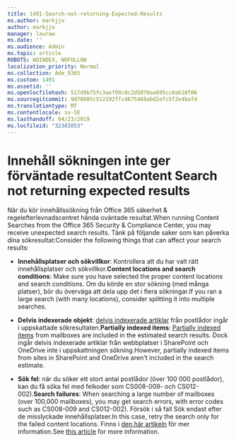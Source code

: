 ```yaml
---
title: 1491-Search-not-returning-Expected-Results
ms.author: markjjo
author: markjjo
manager: lauraw
ms.date: ''
ms.audience: Admin
ms.topic: article
ROBOTS: NOINDEX, NOFOLLOW
localization_priority: Normal
ms.collection: Adm_O365
ms.custom: 1491
ms.assetid: ''
ms.openlocfilehash: 517d9b75fc3aef09c0c2d5870aa695cc0ab10f06
ms.sourcegitcommit: 9d78905c512192ffc4675468abd2efc5f2e4baf4
ms.translationtype: MT
ms.contentlocale: sv-SE
ms.lasthandoff: 04/23/2019
ms.locfileid: "32383853"
---
```

# <a name="content-search-not-returning-expected-results"></a><span data-ttu-id="18982-102">Innehåll sökningen inte ger förväntade resultat</span><span class="sxs-lookup"><span data-stu-id="18982-102">Content Search not returning expected results</span></span>

<span data-ttu-id="18982-103">När du kör innehållssökning från Office 365 säkerhet & regelefterlevnadscentret hända oväntade resultat.</span><span class="sxs-lookup"><span data-stu-id="18982-103">When running Content Searches from the Office 365 Security & Compliance Center, you may receive unexpected search results.</span></span> <span data-ttu-id="18982-104">Tänk på följande saker som kan påverka dina sökresultat:</span><span class="sxs-lookup"><span data-stu-id="18982-104">Consider the following things that can affect your search results:</span></span>

- <span data-ttu-id="18982-105">**Innehållsplatser och sökvillkor**: Kontrollera att du har valt rätt innehållsplatser och sökvillkor.</span><span class="sxs-lookup"><span data-stu-id="18982-105">**Content locations and search conditions**: Make sure you have selected the proper content locations and search conditions.</span></span> <span data-ttu-id="18982-106">Om du körde en stor sökning (med många platser), bör du överväga att dela upp det i flera sökningar.</span><span class="sxs-lookup"><span data-stu-id="18982-106">If you ran a large search (with many locations), consider splitting it into multiple searches.</span></span>

- <span data-ttu-id="18982-107">**Delvis indexerade objekt**: [delvis indexerade artiklar](https://docs.microsoft.com/office365/securitycompliance/partially-indexed-items-in-content-search) från postlådor ingår i uppskattade sökresultaten.</span><span class="sxs-lookup"><span data-stu-id="18982-107">**Partially indexed items**:  [Partially indexed items](https://docs.microsoft.com/office365/securitycompliance/partially-indexed-items-in-content-search) from mailboxes are included in the estimated search results.</span></span> <span data-ttu-id="18982-108">Dock ingår delvis indexerade artiklar från webbplatser i SharePoint och OneDrive inte i uppskattningen sökning.</span><span class="sxs-lookup"><span data-stu-id="18982-108">However, partially indexed items from sites in SharePoint and OneDrive aren't included in the search estimate.</span></span>

- <span data-ttu-id="18982-109">**Sök fel**: när du söker ett stort antal postlådor (över 100 000 postlådor), kan du få söka fel med felkoder som CS008-009- och CS012-002).</span><span class="sxs-lookup"><span data-stu-id="18982-109">**Search failures**: When searching a large number of mailboxes (over 100,000 mailboxes), you may get search errors, with error codes such as CS008-009 and CS012-002).</span></span> <span data-ttu-id="18982-110">Försök i så fall Sök endast efter de misslyckade innehållsplatser.</span><span class="sxs-lookup"><span data-stu-id="18982-110">In this case, retry the search only for the failed content locations.</span></span> <span data-ttu-id="18982-111">Finns i [den här artikeln](https://docs.microsoft.com/office365/securitycompliance/retry-failed-content-search) för mer information.</span><span class="sxs-lookup"><span data-stu-id="18982-111">See  [this article](https://docs.microsoft.com/office365/securitycompliance/retry-failed-content-search) for more information.</span></span>
